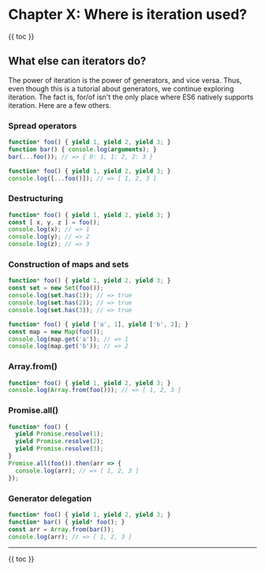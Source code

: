 # Chapter X: Where is iteration used?

{{ toc }}

## What else can iterators do?

The power of iteration is the power of generators, and vice versa. Thus, even though this is a tutorial about generators, we continue exploring iteration. The fact is, for/of isn't the only place where ES6 natively supports iteration. Here are a few others.

### Spread operators

```js
function* foo() { yield 1, yield 2, yield 3; }
function bar() { console.log(arguments); }
bar(...foo()); // => { 0: 1, 1: 2, 2: 3 }
```

```js
function* foo() { yield 1, yield 2, yield 3; }
console.log([...foo()]); // => [ 1, 2, 3 ]
```

### Destructuring

```js
function* foo() { yield 1, yield 2, yield 3; }
const [ x, y, z ] = foo();
console.log(x); // => 1
console.log(y); // => 2
console.log(z); // => 3
```

### Construction of maps and sets

```js
function* foo() { yield 1, yield 2, yield 3; }
const set = new Set(foo());
console.log(set.has(1)); // => true
console.log(set.has(2)); // => true
console.log(set.has(3)); // => true
```

```js
function* foo() { yield ['a', 1], yield ['b', 2]; }
const map = new Map(foo());
console.log(map.get('a')); // => 1
console.log(map.get('b')); // => 2
```

### Array.from()

```js
function* foo() { yield 1, yield 2, yield 3; }
console.log(Array.from(foo())); // => [ 1, 2, 3 ]
```

### Promise.all()

```js
function* foo() {
  yield Promise.resolve(1);
  yield Promise.resolve(2);
  yield Promise.resolve(3);
}
Promise.all(foo()).then(arr => {
  console.log(arr); // => [ 1, 2, 3 ]
});
```

### Generator delegation

```js
function* foo() { yield 1, yield 2, yield 3; }
function* bar() { yield* foo(); }
const arr = Array.from(bar());
console.log(arr); // => [ 1, 2, 3 ]
```

----------------

{{ toc }}
